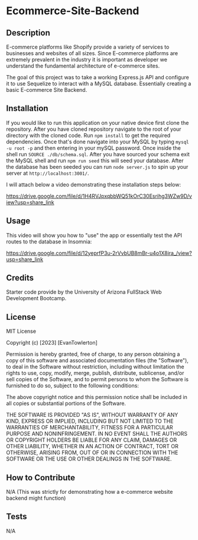 # Ecommerce-Site-Backend

## Description
E-commerce platforms like Shopify provide a variety of services to businesses and websites of all sizes. Since E-commerce platforms are extremely prevalent in the industry it is important as developer we understand the fundamental architecture of e-commerce sites.

The goal of this project was to take a working Express.js API and configure it to use Sequelize to interact with a MySQL database. Essentially creating a basic E-commerce Site Backend.

## Installation
If you would like to run this application on your native device first clone the repository.
After you have cloned repository navigate to the root of your directory with the cloned code.
Run `npm install` to get the required dependencies. Once that's done navigate into your MySQL by
typing `mysql -u root -p` and then entering in your mySQL password. Once inside the shell run 
`SOURCE ./db/schema.sql`. After you have sourced your schema exit the MySQL shell and run
`npm run seed` this will seed your database. After the database has been seeded you can run
`node server.js` to spin up your server at `http://localhost:3001/`.

I will attach below a video demonstrating these installation steps below:

https://drive.google.com/file/d/1H4RVJpxqbbWQ51kOrC30Esrihg3WZw9D/view?usp=share_link

## Usage

This video will show you how to "use" the app or essentially test the API routes to the database in Insomnia:

https://drive.google.com/file/d/12yeprfP3u-2rVvbUB8mBr-u4o1X8ira_/view?usp=share_link


## Credits
Starter code provide by the University of Arizona FullStack Web Development Bootcamp.

## License
MIT License

Copyright (c) [2023] [EvanTowlerton]

Permission is hereby granted, free of charge, to any person obtaining a copy
of this software and associated documentation files (the "Software"), to deal
in the Software without restriction, including without limitation the rights
to use, copy, modify, merge, publish, distribute, sublicense, and/or sell
copies of the Software, and to permit persons to whom the Software is
furnished to do so, subject to the following conditions:

The above copyright notice and this permission notice shall be included in all
copies or substantial portions of the Software.

THE SOFTWARE IS PROVIDED "AS IS", WITHOUT WARRANTY OF ANY KIND, EXPRESS OR
IMPLIED, INCLUDING BUT NOT LIMITED TO THE WARRANTIES OF MERCHANTABILITY,
FITNESS FOR A PARTICULAR PURPOSE AND NONINFRINGEMENT. IN NO EVENT SHALL THE
AUTHORS OR COPYRIGHT HOLDERS BE LIABLE FOR ANY CLAIM, DAMAGES OR OTHER
LIABILITY, WHETHER IN AN ACTION OF CONTRACT, TORT OR OTHERWISE, ARISING FROM,
OUT OF OR IN CONNECTION WITH THE SOFTWARE OR THE USE OR OTHER DEALINGS IN THE
SOFTWARE.

## How to Contribute
N/A (This was strictly for demonstrating how a e-commerce website backend might function)

## Tests
N/A
